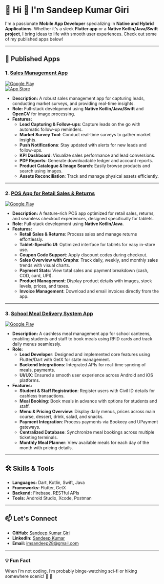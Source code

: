 # 📱 Hi 👋 I'm Sandeep Kumar Giri

I'm a passionate **Mobile App Developer** specializing in **Native and Hybrid Applications**. Whether it's a sleek **Flutter app** or a **Native Kotlin/Java/Swift project**, I bring ideas to life with smooth user experiences. Check out some of my published apps below!

---

## 🚀 Published Apps

### 1. [Sales Management App](https://play.google.com/store/apps/details?id=com.edominer.expandsales)  
[![Google Play](https://img.shields.io/badge/Google_Play-Download-blue)](https://play.google.com/store/apps/details?id=com.edominer.expandsales)  
[![App Store](https://img.shields.io/badge/App_Store-Download-green)](https://apps.apple.com/in/app/expand-sales/id1623785250)

- **Description:** A robust sales management app for capturing leads, conducting market surveys, and providing real-time insights.
- **Role:** Full-stack development using **Native Kotlin/Java/Swift** and **OpenCV** for image processing.
- **Features:**  
  - **Lead Capturing & Follow-ups**: Capture leads on the go with automatic follow-up reminders.
  - **Market Survey Tool**: Conduct real-time surveys to gather market insights.
  - **Push Notifications**: Stay updated with alerts for new leads and follow-ups.
  - **KPI Dashboard**: Visualize sales performance and lead conversions.
  - **PDF Reports**: Generate downloadable ledger and account reports.
  - **Product Catalogue & Image Search**: Easily browse products and search using images.
  - **Assets Reconciliation**: Track and manage physical assets efficiently.  

---

### 2. [POS App for Retail Sales & Returns](https://play.google.com/store/apps/details?id=com.edominer.expandpos)  
[![Google Play](https://img.shields.io/badge/Google_Play-Download-blue)](https://play.google.com/store/apps/details?id=com.edominer.expandpos)

- **Description:** A feature-rich POS app optimized for retail sales, returns, and seamless checkout experiences, designed specifically for tablets.
- **Role:** Full-stack development using **Native Kotlin/Java**.
- **Features:**  
  - **Retail Sales & Returns**: Process sales and manage returns effortlessly.
  - **Tablet-Specific UI**: Optimized interface for tablets for easy in-store use.
  - **Coupon Code Support**: Apply discount codes during checkout.
  - **Sales Overview with Graphs**: Track daily, weekly, and monthly sales trends with visual charts.
  - **Payment Stats**: View total sales and payment breakdown (cash, COD, card, UPI).
  - **Product Management**: Display product details with images, stock levels, prices, and taxes.
  - **Invoice Management**: Download and email invoices directly from the app. 

---

### 3. [School Meal Delivery System App](https://play.google.com/store/apps/details?id=com.pmg.school)  
[![Google Play](https://img.shields.io/badge/Google_Play-Download-blue)](https://play.google.com/store/apps/details?id=com.pmg.school)

- **Description:** A cashless meal management app for school canteens, enabling students and staff to book meals using RFID cards and track daily menus seamlessly.
- **Role:**
  - **Lead Developer**: Designed and implemented core features using Flutter/Dart with GetX for state management.
  - **Backend Integrations**: Integrated APIs for real-time syncing of meals, payments.
  - **UI/UX**: Ensured a smooth user experience across Android and iOS platforms.
- **Features:**  
  - **Student & Staff Registration**: Register users with Civil ID details for cashless transactions.
  - **Meal Booking**: Book meals in advance with options for students and staff.
  - **Menu & Pricing Overview**: Display daily menus, prices across main course, dessert, drink, salad, and snacks.
  - **Payment Integration**: Process payments via Bookeey and UPayment gateways.
  - **Centralized Database**: Synchronize meal bookings across multiple ticketing terminals.
  - **Monthly Meal Planner**: View available meals for each day of the month with pricing details.

---

## 🛠️ Skills & Tools
- **Languages:** Dart, Kotlin, Swift, Java  
- **Frameworks:** Flutter, GetX  
- **Backend:** Firebase, RESTful APIs  
- **Tools:** Android Studio, Xcode, Postman  

---

## 📫 Let's Connect
- **GitHub:** [Sandeep Kumar Giri](https://github.com/sandeepkumar2609)  
- **LinkedIn:** [Sandeep Kumar](www.linkedin.com/in/sandeep-kumar-71b48978)  
- **Email:** imsandeep28@gmail.com

---

### 💡 Fun Fact
When I’m not coding, I’m probably binge-watching sci-fi or hiking somewhere scenic! 🌲 🚀
